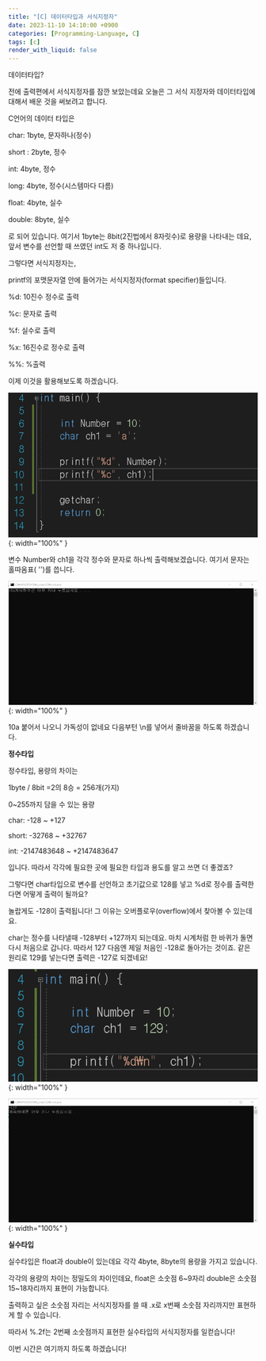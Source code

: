 ```yaml
---
title: "[C] 데이터타입과 서식지정자"
date: 2023-11-10 14:10:00 +0900
categories: [Programming-Language, C]
tags: [c]
render_with_liquid: false
---
```


데이터타입?

전에 출력편에서 서식지정자를 잠깐 보았는데요 오늘은 그 서식 지정자와 데이터타입에 대해서 배운 것을 써보려고 합니다.

C언어의 데이터 타입은

char: 1byte, 문자하나(정수)

short : 2byte, 정수

int: 4byte, 정수

long: 4byte, 정수(시스템마다 다름)

float: 4byte, 실수

double: 8byte, 실수

로 되어 있습니다. 여기서 1byte는 8bit(2진법에서 8자릿수)로 용량을 나타내는 데요, 앞서 변수를 선언할 때 쓰였던 int도 저 중 하나입니다.

그렇다면 서식지정자는,

printf의 포맷문자열 안에 들어가는 서식지정자(format specifier)들입니다.

%d: 10진수 정수로 출력

%c: 문자로 출력

%f: 실수로 출력

%x: 16진수로 정수로 출력

%%: %출력

이제 이것을 활용해보도록 하겠습니다.

![Desktop View](/assets/img/Programming-Language/C/DataType-Format/1.png){: width="100%" }

변수 Number와 ch1을 각각 정수와 문자로 하나씩 출력해보겠습니다. 여기서 문자는 홀따옴표( '')를 씁니다.

![Desktop View](/assets/img/Programming-Language/C/DataType-Format/2.png){: width="100%" }

10a 붙어서 나오니 가독성이 없네요 다음부턴 \\n를 넣어서 줄바꿈을 하도록 하겠습니다.

**정수타입**

정수타입, 용량의 차이는

1byte / 8bit =2의 8승 = 256개(가지)

0~255까지 담을 수 있는 용량

char: -128 ~ +127

short: -32768 ~ +32767

int: -2147483648 ~ +2147483647

입니다. 따라서 각각에 필요한 곳에 필요한 타입과 용도를 알고 쓰면 더 좋겠죠?

그렇다면 char타입으로 변수를 선언하고 초기값으로 128를 넣고 %d로 정수를 출력한다면 어떻게 출력이 될까요?

놀랍게도 -128이 출력됩니다! 그 이유는 오버플로우(overflow)에서 찾아볼 수 있는데요.

char는 정수를 나타낼때 -128부터 +127까지 되는데요. 마치 시계처럼 한 바퀴가 돌면 다시 처음으로 갑니다. 따라서 127 다음엔 제일 처음인 -128로 돌아가는 것이죠. 같은 원리로 129를 넣는다면 출력은 -127로 되겠네요!

![Desktop View](/assets/img/Programming-Language/C/DataType-Format/3.png){: width="100%" }

![Desktop View](/assets/img/Programming-Language/C/DataType-Format/4.png){: width="100%" }

**실수타입**

실수타입은 float과 double이 있는데요 각각 4byte, 8byte의 용량을 가지고 있습니다.

각각의 용량의 차이는 정밀도의 차이인데요, float은 소숫점 6~9자리 double은 소숫점 15~18자리까지 표현이 가능합니다.

출력하고 싶은 소숫점 자리는 서식지정자를 쓸 때 .x로 x번째 소숫점 자리까지만 표현하게 할 수 있습니다.

따라서 %.2f는 2번째 소숫점까지 표현한 실수타입의 서식지정자를 일컫습니다!

이번 시간은 여기까지 하도록 하겠습니다!

